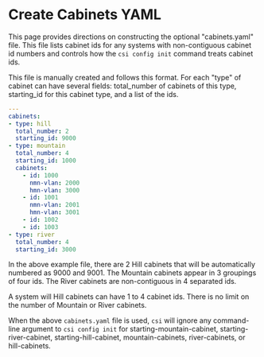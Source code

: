 # Create Cabinets YAML

This page provides directions on constructing the optional "cabinets.yaml" file. This file lists cabinet ids for any systems with non-contiguous cabinet id numbers and controls how the `csi config init` command treats cabinet ids.

This file is manually created and follows this format. For each "type" of cabinet can have several fields: total_number of cabinets of this type, starting_id for this cabinet type, and a list of the ids.

```yaml
---
cabinets:
- type: hill
  total_number: 2
  starting_id: 9000
- type: mountain
  total_number: 4
  starting_id: 1000
  cabinets:
    - id: 1000
      nmn-vlan: 2000
      hmn-vlan: 3000
    - id: 1001
      nmn-vlan: 2001
      hmn-vlan: 3001
    - id: 1002
    - id: 1003
- type: river
  total_number: 4
  starting_id: 3000
```

In the above example file, there are 2 Hill cabinets that will be automatically numbered as 9000 and 9001. The Mountain cabinets appear in 3 groupings of four ids. The River cabinets are non-contiguous in 4 separated ids.

A system will Hill cabinets can have 1 to 4 cabinet ids. There is no limit on the number of Mountain or River cabinets.

When the above `cabinets.yaml` file is used, `csi` will ignore any command-line argument to `csi config init` for starting-mountain-cabinet, starting-river-cabinet, starting-hill-cabinet, mountain-cabinets, river-cabinets, or hill-cabinets.
